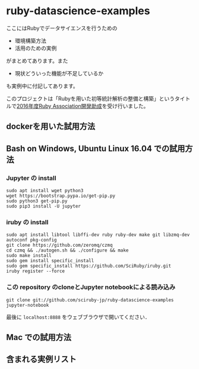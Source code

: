 # ruby-datascience-examples

ここにはRubyでデータサイエンスを行うための

- 環境構築方法
- 活用のための実例

がまとめてあります。また

- 現状どういった機能が不足しているか

も実例中に付記してあります。

このプロジェクトは「Rubyを用いた初等統計解析の整備と構築」というタイトルで[2016年度Ruby Association開発助成](http://www.ruby.or.jp/ja/news/20161121.html)を受け行いました。

## dockerを用いた試用方法

## Bash on Windows, Ubuntu Linux 16.04 での試用方法

### Jupyter の install

```
sudo apt install wget python3
wget https://bootstrap.pypa.io/get-pip.py
sudo python3 get-pip.py
sudo pip3 install -U jupyter
```

### iruby の install

```
sudo apt install libtool libffi-dev ruby ruby-dev make git libzmq-dev autoconf pkg-config
git clone https://github.com/zeromq/czmq
cd czmq && ./autogen.sh && ./configure && make
sudo make install
sudo gem install specific_install
sudo gem specific_install https://github.com/SciRuby/iruby.git
iruby register --force
```

### この repository のcloneとJupyter notebookによる読み込み

```
git clone git://github.com/sciruby-jp/ruby-datascience-examples
jupyter-notebook
```
最後に `localhost:8888` をウェブブラウザで開いてください．

## Mac での試用方法



## 含まれる実例リスト


